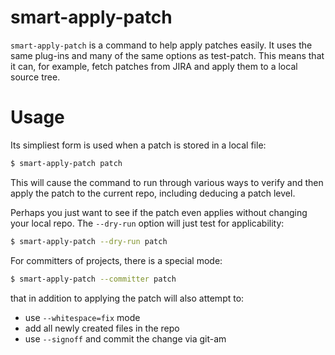 <!---
  Licensed to the Apache Software Foundation (ASF) under one
  or more contributor license agreements.  See the NOTICE file
  distributed with this work for additional information
  regarding copyright ownership.  The ASF licenses this file
  to you under the Apache License, Version 2.0 (the
  "License"); you may not use this file except in compliance
  with the License.  You may obtain a copy of the License at

    http://www.apache.org/licenses/LICENSE-2.0

  Unless required by applicable law or agreed to in writing,
  software distributed under the License is distributed on an
  "AS IS" BASIS, WITHOUT WARRANTIES OR CONDITIONS OF ANY
  KIND, either express or implied.  See the License for the
  specific language governing permissions and limitations
  under the License.
-->

smart-apply-patch
=================

`smart-apply-patch` is a command to help apply patches easily.  It uses the same plug-ins and many of the same options as test-patch.  This means that it can, for example, fetch patches from JIRA and apply them to a local source tree.

# Usage

Its simpliest form is used when a patch is stored in a local file:

```bash
$ smart-apply-patch patch
```

This will cause the command to run through various ways to verify and then apply the patch to the current repo, including deducing a patch level.

Perhaps you just want to see if the patch even applies without changing your local repo.  The `--dry-run` option will just test for applicability:

```bash
$ smart-apply-patch --dry-run patch
```

For committers of projects, there is a special mode:

```bash
$ smart-apply-patch --committer patch
```

that in addition to applying the patch will also attempt to:

* use `--whitespace=fix` mode
* add all newly created files in the repo
* use `--signoff` and commit the change via git-am
